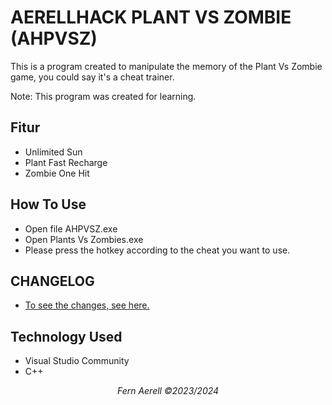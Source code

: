 # AERELLHACK PLANT VS ZOMBIE (AHPVSZ)

This is a program created to manipulate the memory of the Plant Vs Zombie game, you could say it's a cheat trainer.

Note: This program was created for learning.

## Fitur
- Unlimited Sun
- Plant Fast Recharge
- Zombie One Hit

## How To Use
- Open file AHPVSZ.exe
- Open Plants Vs Zombies.exe
- Please press the hotkey according to the cheat you want to use.

## CHANGELOG
- [To see the changes, see here.](CHANGELOG.md)

## Technology Used
- Visual Studio Community
- C++

<p align="center"><i>Fern Aerell &copy;2023/2024</i></p>